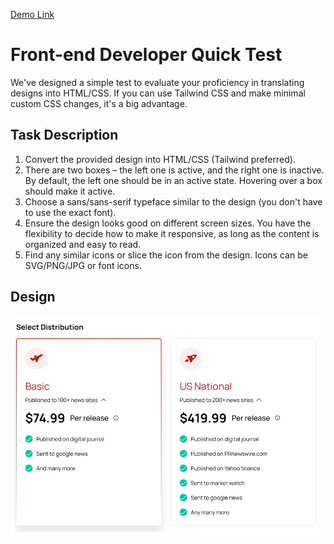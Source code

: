 [Demo Link](https://65bb99b7b3ac8a050f57b889--jocular-marshmallow-96cdc2.netlify.app/)


# Front-end Developer Quick Test

We've designed a simple test to evaluate your proficiency in translating designs into HTML/CSS. If you can use Tailwind CSS and make minimal custom CSS changes, it's a big advantage.

## Task Description

1. Convert the provided design into HTML/CSS (Tailwind preferred).
2. There are two boxes – the left one is active, and the right one is inactive. By default, the left one should be in an active state. Hovering over a box should make it active.
3. Choose a sans/sans-serif typeface similar to the design (you don't have to use the exact font).
4. Ensure the design looks good on different screen sizes. You have the flexibility to decide how to make it responsive, as long as the content is organized and easy to read.
5. Find any similar icons or slice the icon from the design. Icons can be SVG/PNG/JPG or font icons.

## Design

![Design](./public/Design.png)